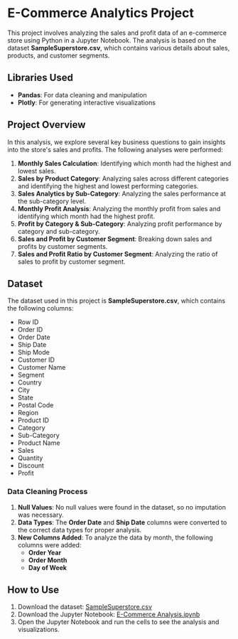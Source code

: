 # E-Commerce Analytics Project

This project involves analyzing the sales and profit data of an e-commerce store using Python in a Jupyter Notebook. The analysis is based on the dataset **SampleSuperstore.csv**, which contains various details about sales, products, and customer segments.

## Libraries Used
- **Pandas**: For data cleaning and manipulation
- **Plotly**: For generating interactive visualizations

## Project Overview

In this analysis, we explore several key business questions to gain insights into the store's sales and profits. The following analyses were performed:

1. **Monthly Sales Calculation**: Identifying which month had the highest and lowest sales.
2. **Sales by Product Category**: Analyzing sales across different categories and identifying the highest and lowest performing categories.
3. **Sales Analytics by Sub-Category**: Analyzing the sales performance at the sub-category level.
4. **Monthly Profit Analysis**: Analyzing the monthly profit from sales and identifying which month had the highest profit.
5. **Profit by Category & Sub-Category**: Analyzing profit performance by category and sub-category.
6. **Sales and Profit by Customer Segment**: Breaking down sales and profits by customer segments.
7. **Sales and Profit Ratio by Customer Segment**: Analyzing the ratio of sales to profit by customer segment.

## Dataset

The dataset used in this project is **SampleSuperstore.csv**, which contains the following columns:

- Row ID
- Order ID
- Order Date
- Ship Date
- Ship Mode
- Customer ID
- Customer Name
- Segment
- Country
- City
- State
- Postal Code
- Region
- Product ID
- Category
- Sub-Category
- Product Name
- Sales
- Quantity
- Discount
- Profit

### Data Cleaning Process

1. **Null Values**: No null values were found in the dataset, so no imputation was necessary.
2. **Data Types**: The **Order Date** and **Ship Date** columns were converted to the correct data types for proper analysis.
3. **New Columns Added**: To analyze the data by month, the following columns were added:
   - **Order Year**
   - **Order Month**
   - **Day of Week**

## How to Use

1. Download the dataset: [SampleSuperstore.csv](./SampleSuperstore.csv)
2. Download the Jupyter Notebook: [E-Commerce Analysis.ipynb](./E-Commerce%20Analysis.ipynb)
3. Open the Jupyter Notebook and run the cells to see the analysis and visualizations.


